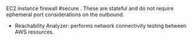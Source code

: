 EC2 instance firewall #secure . These are stateful and do not require ephemeral port considerations on the outbound.
- Reachability Analyzer: performs network connectivity testing between AWS resources.